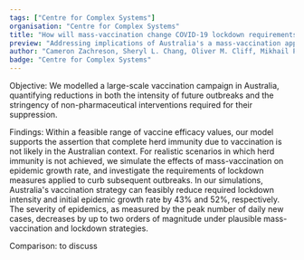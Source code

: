 ```yaml
---
tags: ["Centre for Complex Systems"]
organisation: "Centre for Complex Systems"
title: "How will mass-vaccination change COVID-19 lockdown requirements in Australia?"
preview: "Addressing implications of Australia's a mass-vaccination approach to prevent future outbreaks of COVID-19"
author: "Cameron Zachreson, Sheryl L. Chang, Oliver M. Cliff, Mikhail Prokopenko"
badge: "Centre for Complex Systems"
---
```


Objective: We modelled a large-scale vaccination campaign in Australia, quantifying reductions in both the intensity of future outbreaks and the stringency of non-pharmaceutical interventions required for their suppression.

Findings: Within a feasible range of vaccine efficacy values, our model supports the assertion that complete herd immunity due to vaccination is not likely in the Australian context. For realistic scenarios in which herd immunity is not achieved, we simulate the effects of mass-vaccination on epidemic growth rate, and investigate the requirements of lockdown measures applied to curb subsequent outbreaks. In our simulations, Australia's vaccination strategy can feasibly reduce required lockdown intensity and initial epidemic growth rate by 43% and 52%, respectively. The severity of epidemics, as measured by the peak number of daily new cases, decreases by up to two orders of magnitude under plausible mass-vaccination and lockdown strategies.

Comparison: to discuss



